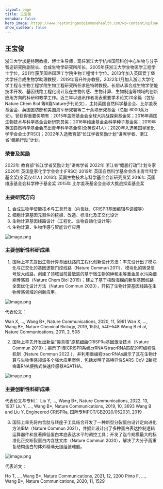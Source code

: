 ```yaml
---
layout: page
title: 王宝俊 
menubar: false
hero_image: https://www.restoringautoimmunehealth.com/wp-content/uploads/2019/01/DNA-image-1080x640.jpg
show_sidebar: false
---
```


## 王宝俊
 
浙江大学求是特聘教授、博士生导师，现任浙江大学杭州国际科创中心生物与分子智造研究院副院长、合成生物学研究所所长。2005年获浙江大学生物医学工程学士学位，2011年获英国帝国理工学院生物工程博士学位。2013年加入英国爱丁堡大学任合成生物学助理教授，2019年晋升终身教授，2022年1月加入浙江大学化学工程与生物工程学院生物工程研究所任求是特聘教授。长期从事合成生物学使能技术开发、基因线路工程化设计及在生物传感、生物计算、生物制造等领域的创新应用方向的科研和教学工作。近三年以通讯作者发表重要学术论文20余篇（包括Nature Chem Biol 等6篇Nature子刊论文），主持英国自然科学基金会、比尔盖茨基金会、英国国防部和美国海军研究署等二十余项研究基金（总额 6000余万元)。曾获得重要奖项有：2015年盖茨基金会全球大挑战探索基金奖；2016年英国生物技术与科学基金会新研究员奖；2016年维康基金会科学种子基金奖；2019年英国自然科学基金会杰出青年科学基金奖(全英仅41人)；2020年入选英国皇家化学学会会士(FRSC)；2022年入选教育部“长江学者奖励计划”讲席学者、浙江省“鲲鹏行动”计划。

### 荣誉及奖励
2022年  教育部“长江学者奖励计划”讲席学者
2022年  浙江省“鲲鹏行动”计划专家
2020年  英国皇家化学学会会士(FRSC)
2019年  英国自然科学基金会杰出青年科学基金奖(全英仅41人)
2016年  英国生物技术与科学基金会新研究员奖
2016年  英国维康基金会科学种子基金奖
2015年  比尔盖茨基金会全球大挑战探索基金奖

### 主要研究方向
1. 合成生物学使能技术与工具开发（内含肽、CRISPR基因编辑与调控等）
2. 细胞计算基因元器件的挖掘、改造、标准化及正交化设计
3. 生物计算基因线路设计（工程化、生物自动化设计等）
4. 生物计算、生物传感与智能诊疗应用

![image.png](../../assets/research.png)
 
### 主要创新性科研成果
1. 国际上率先提出生物计算基因线路的工程化创新设计方法：率先设计出了模块化与正交化的基因逻辑门控线路（Nature Commun 2011）、模块化的转录信号放大线路，创建了领域目前最敏感的基于微生物的砷和汞等重金属水污染细胞传感器（Nature Chem Biol 2019）；建立了基于核酸海绵的新型基因线路全面优化设计方法（Nature Commun 2020），开拓了生物计算基因线路在生物传感领域的创新应用。

![image.png](../../assets/research1.png)
 
代表论文：

Wan X, …, Wang B*, Nature Communications, 2020, 11, 5961 
Wan X, …, Wang B*, Nature Chemical Biology, 2019, 15(5), 540–548
Wang B et al, Nature Communications, 2011, 2, 508

2. 国际上率先开发出新型“类真核”原核细菌CRISPRa基因激活技术（Nature Commun 2019）；揭示了II型CRISPR系统crRNA与tracrRNA匹配的可编程性机制（Nature Commun 2022 ），并利用重编程tracrRNAs展示了其在生物计算与生物传感领域多个强大应用案例，包括发明了高特异性SARS-CoV-2新冠病毒RNA便携式快速传感器AGATHA。

![image.png](../../assets/research2.png)
 
### 主要创新性科研成果
代表论文与专利：
Liu Y, …, Wang B*, Nature Communications, 2022, 13, 1937
Liu Y, …, Wang B*, Nature Communications, 2019, 10, 3693
Wang B and Liu Y, Engineered CRISPRa, 国际专利PCT/GB2020/052031, 2019

3. 国际上率先将内含肽与转座子工具结合开发了一种新型分裂蛋白设计定向进化方法IBM（Nature Commun 2021），并据此设计出了多种蛋白表达控制逻辑运算器件和显著降低蛋白本底表达水平的调控工具；开发了迄今规模最大的标准化正交断裂蛋白内含肽文库（Nature Commun 2020），解决了大分子高重复结构蛋白的体外精确无缝组装难题。

![image.png](../../assets/research3.png)
 
代表论文：

Ho T, …, Wang B*, Nature Communications, 2021, 12, 2200
Pinto F, …, Wang B*, Nature Communications, 2020, 11, 1529
